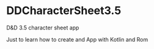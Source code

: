 # DDCharacterSheet3.5
D&amp;D 3.5 character sheet app

Just to learn how to create and App with Kotlin and Rom
